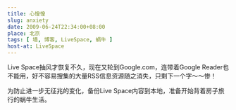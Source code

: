 ```yaml
---
title: 心惶惶
slug: anxiety
date: 2009-06-24T22:34:00+08:00
place: 北京
tags: [ 墙, 博客, LiveSpace, 蜗牛 ]
host-at: LiveSpace
---
```

Live Space抽风才恢复不久，现在又轮到Google.com，连带着Google Reader也不能用，好不容易搜集的大量RSS信息资源随之消失，只剩下一个字～～惨！

为防止进一步无征兆的变化，备份Live Space内容到本地，准备开始背着房子旅行的蜗牛生活。
